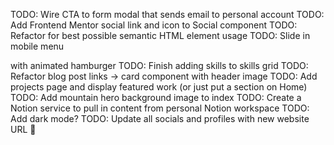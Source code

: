 TODO: Wire CTA to form modal that sends email to personal account
TODO: Add Frontend Mentor social link and icon to Social component
TODO: Refactor for best possible semantic HTML element usage
TODO: Slide in mobile menu <aside> with animated hamburger
TODO: Finish adding skills to skills grid
TODO: Refactor blog post links -> card component with header image
TODO: Add projects page and display featured work (or just put a section on Home)
TODO: Add mountain hero background image to index
TODO: Create a Notion service to pull in content from personal Notion workspace
TODO: Add dark mode?
TODO: Update all socials and profiles with new website URL 🎉
